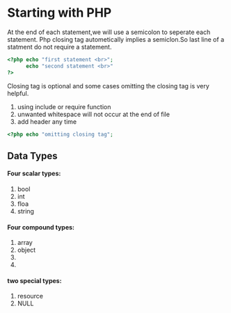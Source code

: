 # Starting with PHP
At the end of each statement,we will use a semicolon to seperate each statement.
Php closing tag autometically implies a semiclon.So last line of a statment do not require a statement.
```PHP
<?php echo "first statement <br>";
      echo "second statement <br>"
?>
```

Closing tag is optional and some cases omitting the closing tag is very helpful.
1. using include or require function
2. unwanted whitespace will not occur at the end of file
3. add header any time

```PHP
<?php echo "omitting closing tag";
```

## Data Types
#### Four scalar types:
1. bool
2. int
3. floa
4. string
   
#### Four compound types:
1. array
2. object
3. [callable]: https://www.php.net/manual/en/language.types.callable.php
4. [iterable]: https://www.php.net/manual/en/language.types.iterable.php

#### two special types:
1. resource
2. NULL